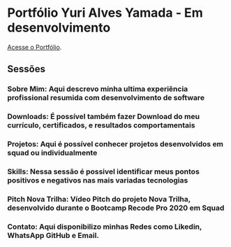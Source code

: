 # Portfólio Yuri Alves Yamada - Em desenvolvimento

 [Acesse o Portfólio](https://yurialvesyamada.github.io/infotec-react2.0/).

## Sessões

### Sobre Mim: Aqui descrevo minha ultima experiência profissional resumida com desenvolvimento de software

### Downloads: É possível também fazer Download do meu currículo, certificados, e resultados comportamentais

### Projetos: Aqui é possível conhecer projetos desenvolvidos em squad ou individualmente

### Skills: Nessa sessão é possivel identificar meus pontos positivos e negativos nas mais variadas tecnologias

### Pitch Nova Trilha: Vídeo Pitch do projeto Nova Trilha, desenvolvido durante o Bootcamp Recode Pro 2020 em Squad

### Contato: Aqui disponibilizo minhas Redes como Likedin, WhatsApp GitHub e Email.
